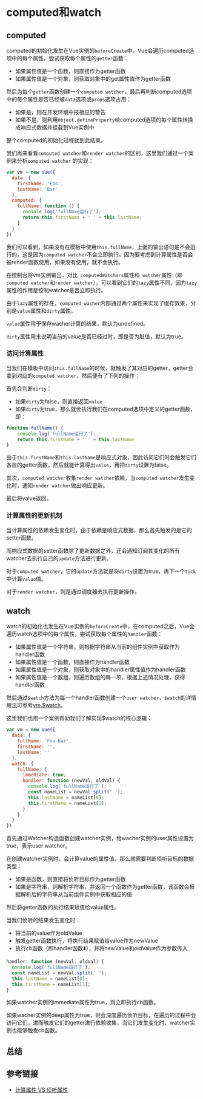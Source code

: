# computed和watch

## computed

computed的初始化发生在Vue实例的`beforeCreate`中，Vue会遍历computed选项中的每个属性，尝试获取每个属性的`getter`函数：

- 如果属性值是一个函数，则直接作为getter函数
- 如果属性值是一个对象，则获取对象中的get属性值作为getter函数

然后为每个`getter`函数创建一个`computed watcher`，最后再判断computed选项中的每个属性是否已经被`data`选项或`props`选项占用：

- 如果是，则在开发环境中报相应的警告
- 如果不是，则利用`Object.defineProperty`给computed选项的每个属性转换成响应式数据并挂载到Vue实例中

整个computed的初始化过程就到此结束。

我们再来看看`computed watcher`和`render watcher`的区别，这里我们通过一个案例来分析`computed watcher` 的实现：

```js
var vm = new Vue({
  data: {
    firstName: 'Foo',
    lastName: 'Bar'
  },
  computed: {
    fullName: function () {
      console.log('fullName运行了');
      return this.firstName + ' ' + this.lastName;
    }
  }
})
```

我们可以看到，如果没有在模板中使用`this.fullName`，上面的输出语句是不会运行的，这是因为`computed watcher`不会立即执行，因为要考虑到计算属性是否会被render函数使用，如果没有使用，就不会执行。

在控制台将vm实例输出，对比`_computedWatchers`属性和`_watcher`属性（即`computed watcher`和`render watcher`），可以看到它们的`lazy`属性不同，因为`lazy`属性的作用是控制watcher是否立即执行。

由于`lazy`属性的存在，`computed wacher`内部通过两个属性来实现了缓存效果，分别是`value`属性和`dirty`属性。

`value`属性用于保存wacher计算的结果，默认为undefined。

`dirty`属性用来说明当前的value是否已经过时，即是否为脏值，默认为true。

### 访问计算属性

当我们在模板中访问`this.fullName`的时候，就触发了其对应的getter，getter会拿到对应的`computed watcher`，然后便有了下列的操作：

首先会判断`dirty`：

- 如果`dirty`为false，则直接返回`value`
- 如果`dirty`为true，那么就会执行我们在computed选项中定义的getter函数，即：

```js
function fullName() {
    console.log('fullName运行了');
    return this.firstName + ' ' + this.lastName
}
```

由于`this.firstName`和`this.lastName`是响应式对象，因此访问它们时会触发它们各自的getter函数，然后就能计算得出`value`，再把`dirty`设置为false。

其次，`computed watcher`收集`render watcher`依赖，当`computed watcher`发生变化时，通知`render watcher`做出响应更新。

最后将value返回。

### 计算属性的更新机制

当计算属性的依赖发生变化时，由于依赖是响应式数据，那么首先触发的是它的setter函数。

而响应式数据的setter函数除了更新数据之外，还会通知订阅其变化的所有watcher去执行自己的`update`方法进行更新。

对于`computed watcher`，它的`update`方法就是将`dirty`设置为true，再下一个`tick`中计算`value`值。

对于`render watcher`，则是通过调度器去执行更新操作。

## watch

watch的初始化也发生在Vue实例的`beforeCreate`中，在computed之后，Vue会遍历watch选项中的每个属性，尝试获取每个属性的`handler`函数：

- 如果属性值是一个字符串，则根据字符串从当前的组件实例中获取作为handler函数
- 如果属性值是一个函数，则直接作为handler函数
- 如果属性值是一个对象，则获取对象中的handler属性值作为handler函数
- 如果属性值是一个数组，则遍历数组的每一项，根据上述情况处理，获得handler函数

然后通过`$watch`方法为每一个handler函数创建一个`user watcher`，`$watch`的详情用法可参考[vm.$watch](https://v2.cn.vuejs.org/v2/api/#vm-watch)。

这里我们也用一个案例帮助我们了解实现$watch的核心逻辑：

```js
var vm = new Vue({
  data: {
    fullName: 'Foo Bar',
    firstName: '',
    lastName: ''
  },
  watch: {
    fullName: {
      immediate: true,
      handler: function (newVal, oldVal) {
        console.log('fullName运行了');
        const nameList = newVal.split(' ');
        this.lastName = nameList[0];
        this.firstName = nameList[1];
      }
    }
  }
})
```

首先通过Watcher构造函数创建watcher实例，给wacher实例的user属性设置为true，表示user watcher。

在创建watcher实例时，会计算value的属性值，那么就需要判断侦听目标的数据类型： 

- 如果是函数，则直接将侦听目标作为getter函数
- 如果是字符串，则解析字符串，并返回一个函数作为getter函数，该函数会根据解析后的字符串从当前组件实例中获取相应的值

然后将getter函数的执行结果赋值给value属性。

当我们侦听的结果发生变化时：

- 将当前的value作为oldValue
- 触发getter函数执行，将执行结果赋值给value作为newValue
- 执行cb函数（即handler函数⬇️），并将newValue和oldValue作为参数传入

```js
handler: function (newVal, oldVal) {
  console.log('fullName运行了');
  const nameList = newVal.split(' ');
  this.lastName = nameList[0];
  this.firstName = nameList[1];
}
```

如果watcher实例的immediate属性为true，则立即执行cb函数。

如果wacher实例的deep属性为true，则会深度遍历侦听目标，在遍历的过程中会访问它们，进而触发它们的getter进行依赖收集，当它们发生变化时，watcher实例也能够触发cb函数。











## 总结





## 参考链接

- [计算属性 VS 侦听属性](https://ustbhuangyi.github.io/vue-analysis/v2/reactive/computed-watcher.html#computed)



